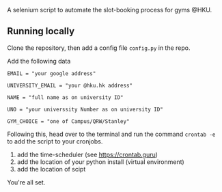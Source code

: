 
A selenium script to automate the slot-booking process for gyms @HKU.

## Running locally
Clone the repository, then add a config file `config.py` in the repo.

Add the following data

`EMAIL = "your google address"`

`UNIVERSITY_EMAIL = "your @hku.hk address"`

`NAME = "full name as on university ID"`

`UNO = "your universsity Number as on university ID"`

`GYM_CHOICE = "one of Campus/QRW/Stanley"`

Following this, head over to the terminal and run the command `crontab -e` to add the script to your cronjobs.
1. add the time-scheduler (see https://crontab.guru)
2. add the location of your python install (virtual environment)
3. add the location of scipt

You're all set. 
